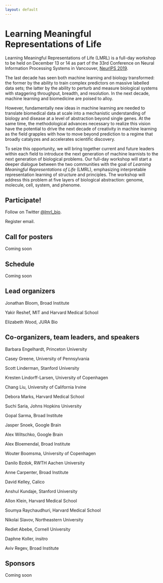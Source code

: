 ```yaml
---
layout: default
---
```

# Learning Meaningful Representations of Life

Learning Meaningful Representations of Life (LMRL) is a full-day workshop to be held on December 13 or 14 as part of the 33rd Conference on Neural Information Processing Systems in Vancouver, [NeurIPS 2019](https://nips.cc/Conferences/2019/).

The last decade has seen both machine learning and biology transformed: the former by the ability to train complex predictors on massive labelled data sets; the latter by the ability to perturb and measure biological systems with staggering throughput, breadth, and resolution. In the next decade, machine learning and biomedicine are poised to alloy.

However, fundamentally new ideas in machine learning are needed to translate biomedical data at scale into a mechanistic understanding of biology and disease at a level of abstraction beyond single genes. At the same time, the methodological advances necessary to realize this vision have the potential to drive the next decade of creativity in machine learning as the field grapples with how to move beyond prediction to a regime that broadly catalyzes and accelerates scientific discovery.

To seize this opportunity, we will bring together current and future leaders within each field to introduce the next generation of machine learnists to the next generation of biological problems. Our full-day workshop will start a deeper dialogue between the two communities with the goal of *Learning Meaningful Representations of Life* (LMRL), emphasizing interpretable representation learning of structure and principles. The workshop will address this problem at five layers of biological abstraction: genome, molecule, cell, system, and phenome.

## Participate!

Follow on Twitter [@lmrl_bio](https://twitter.com/lmrl_bio).

Register email.

## Call for posters

Coming soon

## Schedule

Coming soon

## Lead organizers

Jonathan Bloom, Broad Institute

Yakir Reshef, MIT and Harvard Medical School

Elizabeth Wood, JURA Bio

## Co-organizers, team leaders, and speakers

Barbara Engelhardt, Princeton University

Casey Greene, University of Pennsylvania

Scott Linderman, Stanford University

Kresten Lindorff-Larsen, University of Copenhagen

Chang Liu, University of California Irvine

Debora Marks, Harvard Medical School

Suchi Saria, Johns Hopkins University

Gopal Sarma, Broad Institute

Jasper Snoek, Google Brain

Alex Wiltschko, Google Brain

Alex Bloemendal, Broad Institute

Wouter Boomsma, University of Copenhagen

Danilo Bzdok, RWTH Aachen University

Anne Carpenter, Broad Institute

David Kelley, Calico

Anshul Kundaje, Stanford University

Allon Klein, Harvard Medical School

Soumya Raychaudhuri, Harvard Medical School

Nikolai Slavov, Northeastern University

Rediet Abebe, Cornell University

Daphne Koller, insitro

Aviv Regev, Broad Institute

## Sponsors

Coming soon
